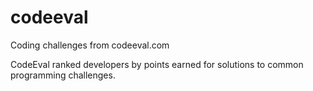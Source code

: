 # codeeval
Coding challenges from codeeval.com

CodeEval ranked developers by points earned for solutions to common programming challenges.
